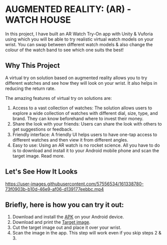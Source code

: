 # AUGMENTED REALITY: (AR) - WATCH HOUSE 
In this project, I have built an AR Watch Try-On app with Unity & Vuforia using which you will be able to try realistic virtual watch models on your wrist. You can swap between different watch models & also change the colour of the watch band to see which one suits the best!

## Why This Project
A virtual try on solution based on augmented reality allows you to try different watches and see how they will look on your wrist. It also helps in reducing the return rate.

The amazing features of virtual try on solutions are:

1. Access to a vast collection of watches: The solution allows users to explore a wide collection of watches with different dial, size, type, and brand. They can know beforehand where to invest their money.
2. Share the look with your friends: Users can share the look with others to get suggestions or feedback.
3. Friendly interface: A friendly UI helps users to have one-tap access to different watches and then view it from different     angles.
4. Easy to use: Using an AR watch is no rocket science. All you have to do is to download and install it to your Android mobile phone and scan the target image. Read more.

## Let's See How It Looks 
https://user-images.githubusercontent.com/57556534/161338780-73f0903b-b10d-46e9-af06-d139177eebbc.mp4


## Briefly, here is how you can try it out:
1. Download and install the [APK](https://github.com/jainsaksham24/AR-WATCH-HOUSE/tree/master/Apk%20Link) on your Android device.
2. Download and print the [Target image](https://github.com/jainsaksham24/AR-WATCH-HOUSE/tree/master/Image%20Target).
3. Cut the target image out and place it over your wrist.
4. Scan the image in the app. This step will work even if you skip steps 2 & 3.

